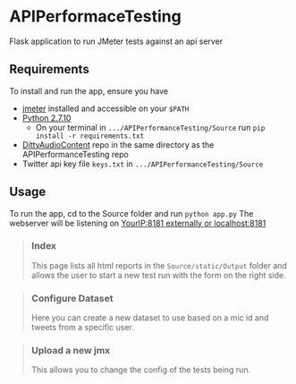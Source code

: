 # APIPerformaceTesting
Flask application to run JMeter tests against an api server

## Requirements
To install and run the app, ensure you have
  * [jmeter](http://jmeter.apache.org/download_jmeter.cgi) installed and accessible on your ```$PATH```
  * [Python 2.7.10](https://www.python.org/downloads/release/python-2710/)
    * On your terminal in ```.../APIPerformanceTesting/Source``` run ```pip install -r requirements.txt```
  * [DittyAudioContent](https://github.com/zyamusic) repo in the same directory as the APIPerformanceTesting repo
  * Twitter api key file ```keys.txt``` in ```.../APIPerformanceTesting/Source```

## Usage
To run the app, cd to the Source folder and run ```python app.py``` The webserver will be listening on [YourIP:8181 externally or localhost:8181](http://localhost:8181)

> ### Index
> This page lists all html reports in the ```Source/static/Output``` folder and allows the user to start a new test run with the form on the right side.

> ### Configure Dataset
> Here you can create a new dataset to use based on a mic id and tweets from a specific user.

> ### Upload a new jmx
> This allows you to change the config of the tests being run.
